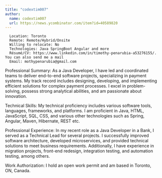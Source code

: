 ```yaml
---
title: "codextim007"
author:
  name: codextim007
  url: https://news.ycombinator.com/item?id=40589820
---
```



<pre><code>  Location: Toronto
  Remote: Remote&#x2F;Hybrid&#x2F;Onsite
  Willing to relocate: No
  Technologies: Java SpringBoot Angular and more
  Résumé&#x2F;CV: https:&#x2F;&#x2F;www.linkedin.com&#x2F;in&#x2F;timothy-penarubia-a53276155&#x2F;. You can also send me a mail
  Email: mothypenarubia@gmail.com
</code></pre>
Professional Summary: As a Java Developer, I have led and coordinated teams to deliver end-to-end software projects, specializing in payment systems. My track record includes designing, developing, and implementing efficient solutions for complex payment processes. I excel in problem-solving, possess strong analytical abilities, and am passionate about innovation.

Technical Skills: My technical proficiency includes various software tools, languages, frameworks, and platforms. I am proficient in Java, HTML, JavaScript, SQL, CSS, and various other technologies such as Spring, Angular, Maven, Hibernate, REST etc.

Professional Experience: In my recent role as a Java Developer in a Bank, I served as a Technical Lead for several projects. I successfully improved software architecture, developed microservices, and provided technical solutions to meet business requirements. Additionally, I have experience in migration projects, front-end redesign, integration testing, and automation testing, among others.

Work Authorization: I hold an open work permit and am based in Toronto, ON, Canada.
